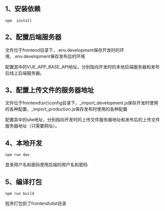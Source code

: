 ## 1、安装依赖
`npm  install` 
   
## 2、配置后端服务器
文件位于frontend目录下，.env.development保存开发时的环境，.env.development保存发布后的环境

配置其中的VUE_APP_BASE_API地址，分别指向开发时的本地后端服务器和发布后线上后端服务器。

    
## 3、配置上传文件的服务器地址
文件位于frontend\src\config目录下，_import_development.js保存开发时使用的各种配置，_import_production.js保存发布时使用的各种配置

配置其中的site地址，分别指向开发时的上传文件服务器地址和发布后的上传文件服务器地址（只需要网址）。

## 4、本地开发
`npm run dev`

登录用户名和密码使用后端的用户名和密码

## 5、编译打包
`npm run build`

程序打包到了frontend\dist目录